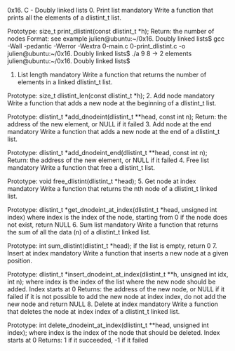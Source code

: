 0x16. C - Doubly linked lists
0. Print list mandatory
Write a function that prints all the elements of a dlistint_t list.

Prototype: size_t print_dlistint(const dlistint_t *h);
Return: the number of nodes
Format: see example
julien@ubuntu:~/0x16. Doubly linked lists$ gcc -Wall -pedantic -Werror -Wextra 0-main.c 0-print_dlistint.c -o 
julien@ubuntu:~/0x16. Doubly linked lists$ ./a
9
8
-> 2 elements
julien@ubuntu:~/0x16. Doubly linked lists$
1. List length mandatory
Write a function that returns the number of elements in a linked dlistint_t list.

Prototype: size_t dlistint_len(const dlistint_t *h);
2. Add node mandatory
Write a function that adds a new node at the beginning of a dlistint_t list.

Prototype: dlistint_t *add_dnodeint(dlistint_t **head, const int n);
Return: the address of the new element, or NULL if it failed
3. Add node at the end mandatory
Write a function that adds a new node at the end of a dlistint_t list.

Prototype: dlistint_t *add_dnodeint_end(dlistint_t **head, const int n);
Return: the address of the new element, or NULL if it failed
4. Free list mandatory
Write a function that free a dlistint_t list.

Prototype: void free_dlistint(dlistint_t *head);
5. Get node at index mandatory
Write a function that returns the nth node of a dlistint_t linked list.

Prototype: dlistint_t *get_dnodeint_at_index(dlistint_t *head, unsigned int index)
where index is the index of the node, starting from 0
if the node does not exist, return NULL
6. Sum list mandatory
Write a function that returns the sum of all the data (n) of a dlistint_t linked list.

Prototype: int sum_dlistint(dlistint_t *head);
if the list is empty, return 0
7. Insert at index mandatory
Write a function that inserts a new node at a given position.

Prototype: dlistint_t *insert_dnodeint_at_index(dlistint_t **h, unsigned int idx, int n);
where index is the index of the list where the new node should be added. Index starts at 0
Returns: the address of the new node, or NULL if it failed
if it is not possible to add the new node at index index, do not add the new node and return NULL
8. Delete at index mandatory
Write a function that deletes the node at index index of a dlistint_t linked list.

Prototype: int delete_dnodeint_at_index(dlistint_t **head, unsigned int index);
where index is the index of the node that should be deleted. Index starts at 0
Returns: 1 if it succeeded, -1 if it failed

